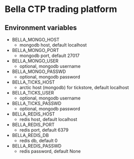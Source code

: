 # Bella CTP trading platform

## Environment variables

- BELLA_MONGO_HOST
  - mongodb host, default localhost
- BELLA_MONGO_PORT
  - mongodb port, default 27017
- BELLA_MONGO_USER
  - optional, mongodb username
- BELLA_MONGO_PASSWD
  - optional, mongodb password
- BELLA_TICKS_HOST
  - arctic host (mongodb) for tickstore, default localhost
- BELLA_TICKS_USER
  - optional, mongodb username
- BELLA_TICKS_PASSWD
  - optional, mongodb password
- BELLA_REDIS_HOST
  - redis host, default localhost
- BELLA_REDIS_PORT
  - redis port, default 6379
- BELLA_REDIS_DB
  - redis db, default 0
- BELLA_REDIS_PASSWD
  - redis password, default None
